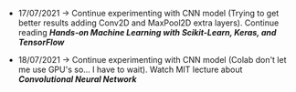 * 17/07/2021 -> Continue experimenting with CNN model (Trying to get better results adding Conv2D and MaxPool2D extra layers). Continue reading ***Hands-on Machine Learning with Scikit-Learn, Keras, and TensorFlow***

* 18/07/2021 -> Continue experimenting with CNN model (Colab don't let me use GPU's so... I have to wait). Watch MIT lecture about ***Convolutional Neural Network***
